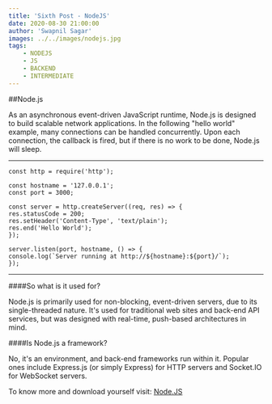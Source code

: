 ```yaml
---
title: 'Sixth Post - NodeJS'
date: 2020-08-30 21:00:00
author: 'Swapnil Sagar'
images: ../../images/nodejs.jpg
tags:
    - NODEJS
    - JS
    - BACKEND
    - INTERMEDIATE
---
```


##Node.js 

 As an asynchronous event-driven JavaScript runtime, Node.js is designed to build scalable network applications. In the following "hello world" example, many connections can be handled concurrently. Upon each connection, the callback is fired, but if there is no work to be done, Node.js will sleep.

---

```shell
const http = require('http');

const hostname = '127.0.0.1';
const port = 3000;

const server = http.createServer((req, res) => {
res.statusCode = 200;
res.setHeader('Content-Type', 'text/plain');
res.end('Hello World');
});

server.listen(port, hostname, () => {
console.log(`Server running at http://${hostname}:${port}/`);
});
```
---

####So what is it used for?

 Node.js is primarily used for non-blocking, event-driven servers, due to its single-threaded nature. It's used for traditional web sites and back-end API services, but was designed with real-time, push-based architectures in mind.

####Is Node.js a framework?

 No, it's an environment, and back-end frameworks run within it. Popular ones include Express.js (or simply Express) for HTTP servers and Socket.IO for WebSocket servers.

To know more and download yourself visit: [Node.JS](https://nodejs.org/en/about/)

